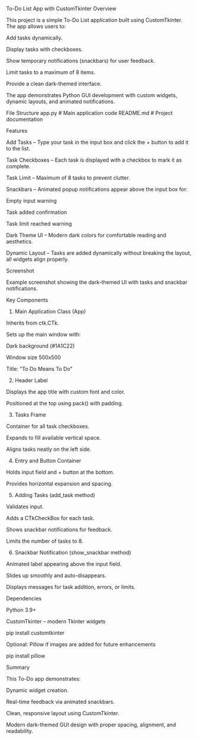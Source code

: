 To-Do List App with CustomTkinter
Overview

This project is a simple To-Do List application built using CustomTkinter. The app allows users to:

Add tasks dynamically.

Display tasks with checkboxes.

Show temporary notifications (snackbars) for user feedback.

Limit tasks to a maximum of 8 items.

Provide a clean dark-themed interface.

The app demonstrates Python GUI development with custom widgets, dynamic layouts, and animated notifications.

File Structure
app.py               # Main application code
README.md            # Project documentation

Features

Add Tasks – Type your task in the input box and click the + button to add it to the list.

Task Checkboxes – Each task is displayed with a checkbox to mark it as complete.

Task Limit – Maximum of 8 tasks to prevent clutter.

Snackbars – Animated popup notifications appear above the input box for:

Empty input warning

Task added confirmation

Task limit reached warning

Dark Theme UI – Modern dark colors for comfortable reading and aesthetics.

Dynamic Layout – Tasks are added dynamically without breaking the layout, all widgets align properly.

Screenshot

Example screenshot showing the dark-themed UI with tasks and snackbar notifications.

Key Components
1. Main Application Class (App)

Inherits from ctk.CTk.

Sets up the main window with:

Dark background (#1A1C22)

Window size 500x500

Title: "To Do Means To Do"

2. Header Label

Displays the app title with custom font and color.

Positioned at the top using pack() with padding.

3. Tasks Frame

Container for all task checkboxes.

Expands to fill available vertical space.

Aligns tasks neatly on the left side.

4. Entry and Button Container

Holds input field and + button at the bottom.

Provides horizontal expansion and spacing.

5. Adding Tasks (add_task method)

Validates input.

Adds a CTkCheckBox for each task.

Shows snackbar notifications for feedback.

Limits the number of tasks to 8.

6. Snackbar Notification (show_snackbar method)

Animated label appearing above the input field.

Slides up smoothly and auto-disappears.

Displays messages for task addition, errors, or limits.

Dependencies

Python 3.9+

CustomTkinter – modern Tkinter widgets

pip install customtkinter


Optional: Pillow if images are added for future enhancements

pip install pillow

Summary

This To-Do app demonstrates:

Dynamic widget creation.

Real-time feedback via animated snackbars.

Clean, responsive layout using CustomTkinter.

Modern dark-themed GUI design with proper spacing, alignment, and readability.
